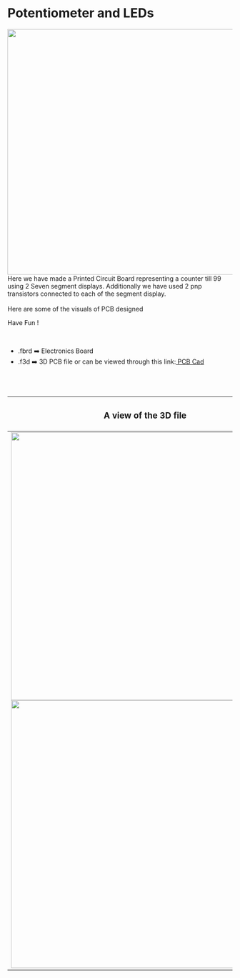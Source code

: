 <h1>Potentiometer and LEDs</h1>

<div>
   <img width=550 align=right src="https://github.com/Curovearth/Dive-into-Electronics/blob/main/PCB%20Designs/29-2%20SSD%20counter/img1.png"/>
   <p>Here we have made a Printed Circuit Board representing a counter till 99 using 2 Seven segment displays. Additionally we have used 2 pnp transistors connected to each of the segment display.
  <br><br>Here are some of the visuals of PCB designed<br>
        
   Have Fun !
  </p>
<br>

   - .fbrd ➡️ Electronics Board
   - .f3d  ➡️ 3D PCB file or can be viewed through this link:<a href="https://a360.co/3HJ2Zqd"> PCB Cad</a>
   
   
<br> <br> 
<div align=center>
   
| <h3>A view of the 3D file</h2> | <h3>Schematic Diagram for PCB</h3> |      
| --- | --- |
| <img width=600 align=center src="https://github.com/Curovearth/Dive-into-Electronics/blob/main/PCB%20Designs/29-2%20SSD%20counter/img2.png"/><br><img width=600 align=center src="https://github.com/Curovearth/Dive-into-Electronics/blob/main/PCB%20Designs/29-2%20SSD%20counter/img3.png"/> |    <img width="400" src="https://github.com/Curovearth/Dive-into-Electronics/blob/main/PCB%20Designs/29-2%20SSD%20counter/PCB%20view.png"> | 
 
</div>

 

